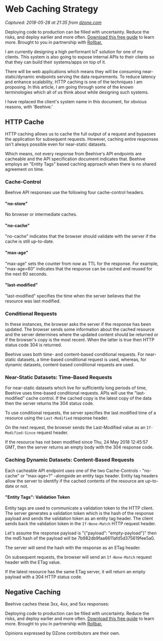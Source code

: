 # Web Caching Strategy

_Captured: 2018-05-28 at 21:35 from [dzone.com](https://dzone.com/articles/web-caching-strategy?edition=380195&utm_source=Daily%20Digest&utm_medium=email&utm_campaign=Daily%20Digest%202018-05-28)_

Deploying code to production can be filled with uncertainty. Reduce the risks, and deploy earlier and more often. [Download this free guide](https://dzone.com/go?i=278435&u=https%3A%2F%2Ftry.rollbar.com%2Flow-risk-continuous-delivery-guide%2F%3Futm_source%3Ddzone%26utm_medium%3Ddisplay%26utm_campaign%3Ddzone\(q118\)) to learn more. Brought to you in partnership with [Rollbar.](https://dzone.com/go?i=278435&u=https%3A%2F%2Frollbar.com%2F%3Futm_source%3Ddzone%26utm_medium%3Ddisplay%26utm_campaign%3Ddzone\(q118\))

I am currently designing a high performant IoT solution for one of my clients. This system is also going to expose internal APIs to their clients so that they can build their systems/apps on top of it.

There will be web applications which means they will be consuming near-static/dynamic endpoints serving the data requirements. To reduce latency and enhance scalability, HTTP caching is one of the techniques I am proposing. In this article, I am going through some of the known terminologies which all of us think about while designing such systems.

I have replaced the client's system name in this document, for obvious reasons, with 'Beehive.'

## HTTP Cache

HTTP caching allows us to cache the full output of a request and bypasses the application for subsequent requests. However, caching entire responses isn't always possible even for near-static datasets.

Which means, not every response from Beehive's API endpoints are cacheable and the API specification document indicates that. Beehive employs an "Entity Tags" based caching approach when there is no shared agreement on time.

### Cache-Control

Beehive API responses use the following four cache-control headers.

#### "no-store"

No browser or intermediate caches.

#### "no-cache"

"no-cache" indicates that the browser should validate with the server if the cache is still up-to-date.

#### "max-age"

"max-age" sets the counter from now as TTL for the response. For example, "max-age=60" indicates that the response can be cached and reused for the next 60 seconds.

#### "last-modified"

"last-modified" specifies the time when the server believes that the resource was last modified.

### Conditional Requests

In these instances, the browser asks the server if the response has been updated. The browser sends some information about the cached resource and the server determines where the updated content should be returned or if the browser's copy is the most recent. When the latter is true then HTTP status code 304 is returned.

Beehive uses both time- and content-based conditional requests. For near-static datasets, a time-based conditional request is used, whereas, for dynamic datasets, content-based conditional requests are used.

### Near-Static Datasets: Time-Based Requests

For near-static datasets which live for sufficiently long periods of time, Beehive uses time-based conditional requests. APIs will use the "last-modified" cache control. If the cached copy is the latest copy of the data then the server returns the 304 status code.

To use conditional requests, the server specifies the last modified time of a resource using the `Last-Modified` response header.

On the next request, the browser sends the Last-Modified value as an `If-Modified-Since` request header.

If the resource has not been modified since Thu, 24 May 2018 12:45:57 GMT, then the server returns an empty body with the 304 response code.

### Caching Dynamic Datasets: Content-Based Requests

Each cacheable API endpoint uses one of the two Cache-Controls - "no-cache" or "max-age=?" -alongside an entity tags header. Entity tag headers allow the server to identify if the cached contents of the resource are up-to-date or not.

#### "Entity Tags": Validation Token

Entity tags are used to communicate a validation token to the HTTP client. The server generates a validation token which is the hash of the response payload and sends the validation token as an entity tag header. The client sends back the validation token in the `If-None-Match` HTTP request header.

Let's assume the response payload is "{"payload": "empty-payload"}" then the md5 hash of the payload will be 7b982db9faa6611afd5d375619fee5a0.

The server will send the hash with the response as an ETag header.

On subsequent requests, the browser will send an `If-None-Match` request header with the ETag value.

If the latest resource has the same ETag server, it will return an empty payload with a 304 HTTP status code.

## Negative Caching

Beehive caches these 3xx, 4xx, and 5xx responses:

Deploying code to production can be filled with uncertainty. Reduce the risks, and deploy earlier and more often. [Download this free guide](https://dzone.com/go?i=278436&u=https%3A%2F%2Ftry.rollbar.com%2Flow-risk-continuous-delivery-guide%2F%3Futm_source%3Ddzone%26utm_medium%3Ddisplay%26utm_campaign%3Ddzone\(q118\)) to learn more. Brought to you in partnership with [Rollbar.](https://dzone.com/go?i=278436&u=https%3A%2F%2Frollbar.com%2F%3Futm_source%3Ddzone%26utm_medium%3Ddisplay%26utm_campaign%3Ddzone\(q118\))

Opinions expressed by DZone contributors are their own.
